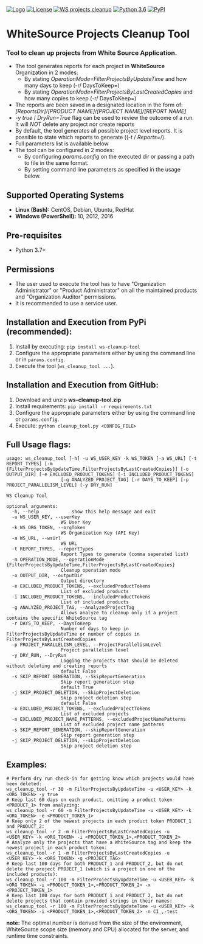 [![Logo](https://whitesource-resources.s3.amazonaws.com/ws-sig-images/Whitesource_Logo_178x44.png)](https://www.whitesourcesoftware.com/)
[![License](https://img.shields.io/badge/License-Apache%202.0-yellowgreen.svg)](https://opensource.org/licenses/Apache-2.0)
[![WS projects cleanup](https://github.com/whitesource-ps/ws-cleanup-tool/actions/workflows/ci.yml/badge.svg)](https://github.com/whitesource-ps/ws-cleanup-tool/actions/workflows/ci.yml)
[![Python 3.6](https://upload.wikimedia.org/wikipedia/commons/thumb/8/8c/Blue_Python_3.6%2B_Shield_Badge.svg/86px-Blue_Python_3.6%2B_Shield_Badge.svg.png)](https://www.python.org/downloads/release/python-360/)
[![PyPI](https://img.shields.io/pypi/v/ws-cleanup-tool?style=plastic)](https://pypi.org/project/ws-cleanup-tool/)

# WhiteSource Projects Cleanup Tool
### Tool to clean up projects from White Source Application.
* The tool generates reports for each project in **WhiteSource** Organization in 2 modes: 
  * By stating _OperationMode=FilterProjectsByUpdateTime_ and how many days to keep (-r/ DaysToKeep=)
  * By stating _OperationMode=FilterProjectsByLastCreatedCopies_ and how many copies to keep (-r/ DaysToKeep=)
* The reports are been saved in a designated location in the form of: _[ReportsDir]/[PRODUCT NAME]/[PROJECT NAME]/[REPORT NAME]_  
* _-y true_ / _DryRun=True_ flag can be used to review the outcome of a run. It will _NOT_ delete any project nor create reports 
* By default, the tool generates all possible project level reports. It is possible to state which reports to generate ((_-t_ / _Reports=_/).
* Full parameters list is available below
* The tool can be configured in 2 modes:
  * By configuring _params.config_ on the executed dir or passing a path to file in the same format.
  * By setting command line parameters as specified in the usage below. 
  
## Supported Operating Systems
- **Linux (Bash):**	CentOS, Debian, Ubuntu, RedHat
- **Windows (PowerShell):**	10, 2012, 2016

## Pre-requisites
* Python 3.7+

## Permissions
* The user used to execute the tool has to have "Organization Administrator" or "Product Administrator" on all the maintained products and "Organization Auditor" permissions. 
* It is recommended to use a service user.

## Installation and Execution from PyPi (recommended):
1. Install by executing: `pip install ws-cleanup-tool`
2. Configure the appropriate parameters either by using the command line or in `params.config`.
3. Execute the tool (`ws_cleanup_tool ...`). 

## Installation and Execution from GitHub:
1. Download and unzip **ws-cleanup-tool.zip** 
2. Install requirements: `pip install -r requirements.txt`
3. Configure the appropriate parameters either by using the command line or `params.config`.
4. Execute: `python cleanup_tool.py <CONFIG_FILE>` 

## Full Usage flags:
```shell
usage: ws_cleanup_tool [-h] -u WS_USER_KEY -k WS_TOKEN [-a WS_URL] [-t REPORT_TYPES] [-m {FilterProjectsByUpdateTime,FilterProjectsByLastCreatedCopies}] [-o OUTPUT_DIR] [-e EXCLUDED_PRODUCT_TOKENS] [-i INCLUDED_PRODUCT_TOKENS]
                    [-g ANALYZED_PROJECT_TAG] [-r DAYS_TO_KEEP] [-p PROJECT_PARALLELISM_LEVEL] [-y DRY_RUN]

WS Cleanup Tool

optional arguments:
  -h, --help            show this help message and exit
  -u WS_USER_KEY, --userKey 
                    WS User Key
  -k WS_ORG_TOKEN, --orgToken
                    WS Organization Key (API Key)
  -a WS_URL, --wsUrl
                    WS URL
  -t REPORT_TYPES, --reportTypes
                    Report Types to generate (comma seperated list)
  -m OPERATION_MODE, --operationMode {FilterProjectsByUpdateTime,FilterProjectsByLastCreatedCopies}
                    Cleanup operation mode
  -o OUTPUT_DIR, --outputDir
                    Output directory
  -e EXCLUDED_PRODUCT_TOKENS, --excludedProductTokens
                    List of excluded products
  -i INCLUDED_PRODUCT_TOKENS, --includedProductTokens
                    List of included products
  -g ANALYZED_PROJECT_TAG, --AnalyzedProjectTag
                    Allows analyze to cleanup only if a project contains the specific WhiteSource tag
  -r DAYS_TO_KEEP, --DaysToKeep
                    Number of days to keep in FilterProjectsByUpdateTime or number of copies in FilterProjectsByLastCreatedCopies
  -p PROJECT_PARALLELISM_LEVEL, --ProjectParallelismLevel
                    Project parallelism level
  -y DRY_RUN, --DryRun
                    Logging the projects that should be deleted without deleting and creating reports
                    default False
  -s SKIP_REPORT_GENERATION, --SkipReportGeneration
                    Skip report generation step
                    default True
  -j SKIP_PROJECT_DELETION, --SkipProjectDeletion
                    Skip project deletion step
                    default False                                        
  -x EXCLUDED_PROJECT_TOKENS, --excludedProjectTokens
                    List of excluded projects
  -n EXCLUDED_PROJECT_NAME_PATTERNS, --excludedProjectNamePatterns
                    List of excluded project name patterns
  -s SKIP_REPORT_GENERATION, --skipReportGeneration
                    Skip report generation step 
  -j SKIP_PROJECT_DELETION, --skipProjectDeletion
                    Skip project deletion step 
```
## Examples:
```shell
# Perform dry run check-in for getting know which projects would have been deleted: 
ws_cleanup_tool -r 30 -m FilterProjectsByUpdateTime -u <USER_KEY> -k <ORG_TOKEN> -y true 
# Keep last 60 days on each product, omitting a product token <PRODUCT_1> from analyzing:
ws_cleanup_tool -r 60 -m FilterProjectsByUpdateTime -u <USER_KEY> -k <ORG_TOKEN> -e <PRODUCT_TOKEN_1>
# Keep only 2 of the newest projects in each product token PRODUCT_1 and PRODUCT_2:
ws_cleanup_tool -r 2 -m FilterProjectsByLastCreatedCopies -u <USER_KEY> -k <ORG_TOKEN> -i <PRODUCT_TOKEN_1>,<PRODUCT_TOKEN_2>
# Analyze only the projects that have a WhiteSource tag and keep the newest project in each product token:
ws_cleanup_tool -r 1 -m FilterProjectsByLastCreatedCopies -u <USER_KEY> -k <ORG_TOKEN> -g <PROJECT_TAG>
# Keep last 100 days for both PRODUCT_1 and PRODUCT_2, but do not delete the project PROJECT_1 (which is a project in one of the included products):
ws_cleanup_tool -r 100 -m FilterProjectsByUpdateTime -u <USER_KEY> -k <ORG_TOKEN> -i <PRODUCT_TOKEN_1>,<PRODUCT_TOKEN_2> -x <PROJECT_TOKEN_1>
# Keep last 100 days for both PRODUCT_1 and PRODUCT_2, but do not delete projects that contain provided strings in their names:
ws_cleanup_tool -r 100 -m FilterProjectsByUpdateTime -u <USER_KEY> -k <ORG_TOKEN> -i <PRODUCT_TOKEN_1>,<PRODUCT_TOKEN_2> -n CI_,-test
```

**note:** The optimal number is derived from the size of the environment, WhiteSource scope size (memory and CPU) allocated for the server, and runtime time constraints.    
